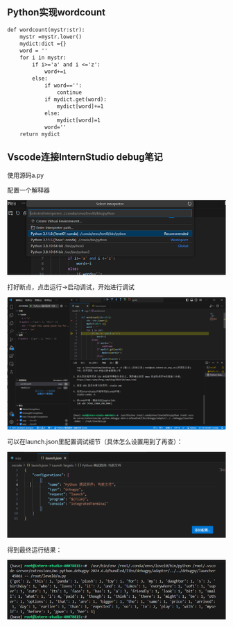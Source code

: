 ## Python实现wordcount

```
def wordcount(mystr:str):
    mystr =mystr.lower()
    mydict:dict ={}
    word = ''
    for i in mystr:
        if i>='a' and i <='z':
            word+=i
        else:
            if word=='':
                continue
            if mydict.get(word):
                mydict[word]+=1
            else:
                mydict[word]=1
            word=''
    return mydict
```

## Vscode连接InternStudio debug笔记

使用源码a.py

配置一个解释器

![配置解释器](img/配置解释器.png)

打好断点，点击运行->启动调试，开始进行调试

![调试过程](img/调试过程.png)

可以在launch.json里配置调试细节（具体怎么设置用到了再查）：

![调试细节](img/调试细节.png)

得到最终运行结果：

![运行结果](img/运行结果.png)